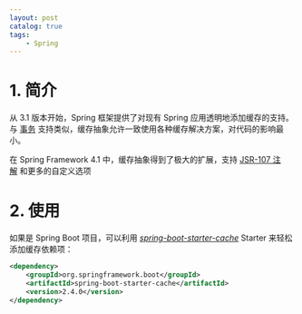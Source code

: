 ```yaml
---
layout: post   	
catalog: true 	
tags:
    - Spring
---
```



# 1. 简介

从 3.1 版本开始，Spring 框架提供了对现有 Spring 应用透明地添加缓存的支持。与 [事务](https://springdoc.cn/spring/data-access.html#transaction) 支持类似，缓存抽象允许一致使用各种缓存解决方案，对代码的影响最小。

在 Spring Framework 4.1 中，缓存抽象得到了极大的扩展，支持 [JSR-107 注解](https://springdoc.cn/spring/integration.html#cache-jsr-107) 和更多的自定义选项

# 2. 使用

如果是 Spring Boot 项目，可以利用 [_spring-boot-starter-cache_](https://mvnrepository.com/artifact/org.springframework.boot/spring-boot-starter-cache) Starter 来轻松添加缓存依赖项：

```xml
<dependency>
    <groupId>org.springframework.boot</groupId>
    <artifactId>spring-boot-starter-cache</artifactId>
    <version>2.4.0</version>
</dependency>
```